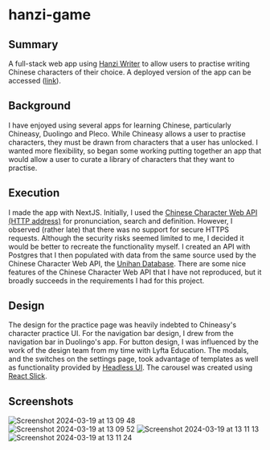 # hanzi-game

## Summary

A full-stack web app using [Hanzi Writer](https://hanziwriter.org/docs.html) to allow users to practise writing Chinese characters of their choice. A deployed version of the app can be accessed ([link](https://hanzi-game.vercel.app/practice)). 

## Background

I have enjoyed using several apps for learning Chinese, particularly Chineasy, Duolingo and Pleco. While Chineasy allows a user to practise characters, they must be drawn from characters that a user has unlocked. I wanted more flexibility, so began some working putting together an app that would allow a user to curate a library of characters that they want to practise. 

## Execution

I made the app with NextJS. Initially, I used the [Chinese Character Web API (HTTP address)](http://ccdb.hemiola.com/) for pronunciation, search and definition. However, I observed (rather late) that there was no support for secure HTTPS requests. Although the security risks seemed limited to me, I decided it would be better to recreate the functionality myself. I created an API with Postgres that I then populated with data from the same source used by the Chinese Character Web API, the [Unihan Database](https://www.unicode.org/charts/unihan.html). There are some nice features of the Chinese Character Web API that I have not reproduced, but it broadly succeeds in the requirements I had for this project. 

## Design

The design for the practice page was heavily indebted to Chineasy's character practice UI. For the navigation bar design, I drew from the navigation bar in Duolingo's app. For button design, I was influenced by the work of the design team from my time with Lyfta Education. The modals, and the switches on the settings page, took advantage of templates as well as functionality provided by [Headless UI](https://headlessui.com/). The carousel was created using [React Slick](https://react-slick.neostack.com/). 

## Screenshots

![Screenshot 2024-03-19 at 13 09 48](https://github.com/lascellesabercrombie/hanzi-game/assets/68148169/dadd7d26-1ac1-4b0e-a929-d657e083c445)
![Screenshot 2024-03-19 at 13 09 52](https://github.com/lascellesabercrombie/hanzi-game/assets/68148169/34f962a7-6842-4729-a0c3-a2036d8d203b)
![Screenshot 2024-03-19 at 13 11 13](https://github.com/lascellesabercrombie/hanzi-game/assets/68148169/3bafef4e-3780-4423-8ed2-6c97d4f3b0be)
![Screenshot 2024-03-19 at 13 11 24](https://github.com/lascellesabercrombie/hanzi-game/assets/68148169/206e66d0-0cf3-431a-88b1-51ce553deea2)
